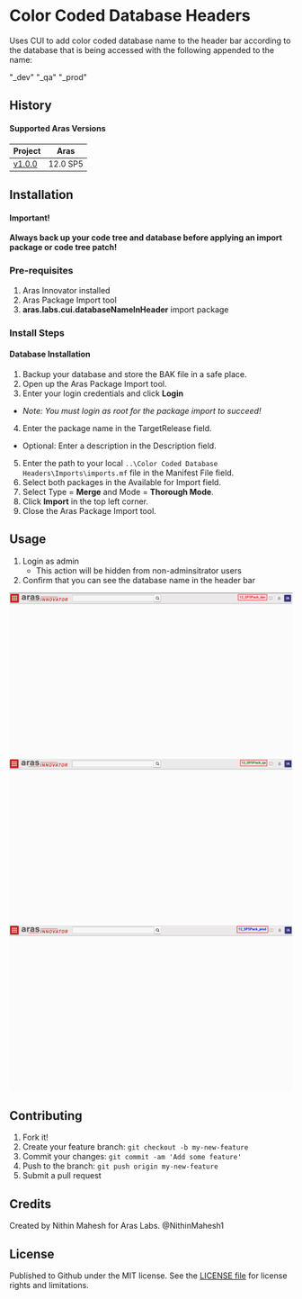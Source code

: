 # Color Coded Database Headers
Uses CUI to add color coded database name to the header bar according to the database that is being accessed with the following appended to the name:

"_dev"
"_qa"
"_prod"

## History

#### Supported Aras Versions

Project | Aras
--------|------
[v1.0.0](https://github.com/NithinMahesh1/color-coded-database-headers/releases/tag/v1.0.0) | 12.0 SP5

## Installation

#### Important!
**Always back up your code tree and database before applying an import package or code tree patch!**

### Pre-requisites
1. Aras Innovator installed
2. Aras Package Import tool
3. **aras.labs.cui.databaseNameInHeader** import package

### Install Steps

#### Database Installation
1. Backup your database and store the BAK file in a safe place.
2. Open up the Aras Package Import tool.
3. Enter your login credentials and click **Login**
  * _Note: You must login as root for the package import to succeed!_
4. Enter the package name in the TargetRelease field.
  * Optional: Enter a description in the Description field.
5. Enter the path to your local `..\Color Coded Database Headers\Imports\imports.mf` file in the Manifest File field.
6. Select both packages in the Available for Import field.
7. Select Type = **Merge** and Mode = **Thorough Mode**.
8. Click **Import** in the top left corner.
9. Close the Aras Package Import tool.

## Usage

1. Login as admin
	* This action will be hidden from non-adminsitrator users
2. Confirm that you can see the database name in the header bar

![screenshot](Screenshots/color-coded-dev-db.png)
![screenshot](Screenshots/color-coded-qa-db.png)
![screenshot](Screenshots/color-coded-prod-db.png)

## Contributing

1. Fork it!
2. Create your feature branch: `git checkout -b my-new-feature`
3. Commit your changes: `git commit -am 'Add some feature'`
4. Push to the branch: `git push origin my-new-feature`
5. Submit a pull request

## Credits

Created by Nithin Mahesh for Aras Labs. @NithinMahesh1

## License

Published to Github under the MIT license. See the [LICENSE file](./LICENSE.md) for license rights and limitations.